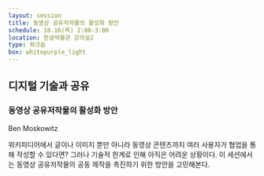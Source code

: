 ```yaml
---
layout: session
title: 동영상 공유저작물의 활성화 방안
schedule: 10.16(목) 2:00-3:00
location: 한글박물관 강의실2
type: 워크숍
box: whitepurple_light
---
```


## 디지털 기술과 공유

### 동영상 공유저작물의 활성화 방안

Ben Moskowitz

위키피디어에서 글이나 이미지 뿐만 아니라 동영상 콘텐츠까지 여러 사용자가 협업을 통해 작성할 수 있다면? 그러나 기술적 한계로 인해 아직은 어려운 상황이다. 이 세션에서는 동영상 공유저작물의 공동 제작을 촉진하기 위한 방안을 고민해본다.
